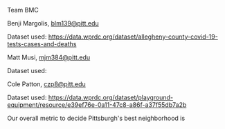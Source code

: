 Team BMC

Benji Margolis, blm139@pitt.edu

Dataset used: https://data.wprdc.org/dataset/allegheny-county-covid-19-tests-cases-and-deaths

Matt Musi, mjm384@pitt.edu

Dataset used:

Cole Patton, czp8@pitt.edu

Dataset used: https://data.wprdc.org/dataset/playground-equipment/resource/e39ef76e-0a11-47c8-a86f-a37f55db7a2b

Our overall metric to decide Pittsburgh's best neighborhood is
